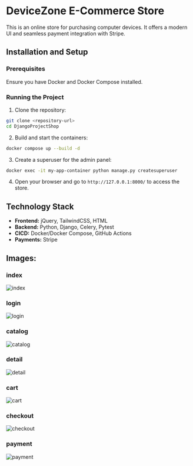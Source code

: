 # DeviceZone E-Commerce Store

This is an online store for purchasing computer devices. It offers a modern UI and seamless payment integration with Stripe.

## Installation and Setup

### Prerequisites
Ensure you have Docker and Docker Compose installed.

### Running the Project

1. Clone the repository:

```sh
git clone <repository-url>
cd DjangoProjectShop
```

2. Build and start the containers:

```sh
docker compose up --build -d
```

3. Create a superuser for the admin panel:

```sh
docker exec -it my-app-container python manage.py createsuperuser
```

4. Open your browser and go to `http://127.0.0.1:8000/` to access the store.

## Technology Stack

- **Frontend:** jQuery, TailwindCSS, HTML
- **Backend:** Python, Django, Celery, Pytest
- **CICD:** Docker/Docker Compose, GitHub Actions
- **Payments:** Stripe

## Images: 

### index 
![index](images/index.png)
### login 
![login](images/login.png)
### catalog 
![catalog](images/catalog.png)
### detail 
![detail](images/detail.png)
### cart 
![cart](images/cart.png)
### checkout 
![checkout](images/checkout.png)
### payment 
![payment](images/payment.png)
